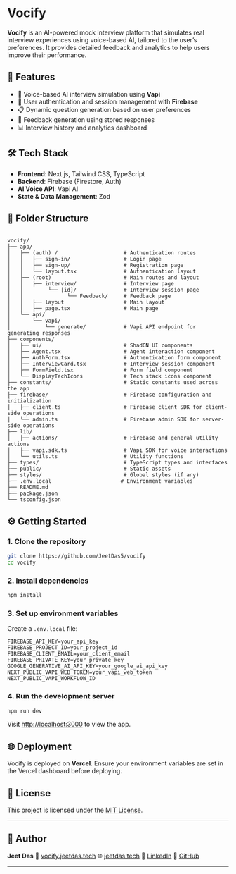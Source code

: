 # Vocify

**Vocify** is an AI-powered mock interview platform that simulates real interview experiences using voice-based AI, tailored to the user’s preferences. It provides detailed feedback and analytics to help users improve their performance.

## 🚀 Features

- 🎤 Voice-based AI interview simulation using **Vapi**
- 👤 User authentication and session management with **Firebase**
- 📋 Dynamic question generation based on user preferences
- 🧠 Feedback generation using stored responses
- 📊 Interview history and analytics dashboard

## 🛠️ Tech Stack

- **Frontend**: Next.js, Tailwind CSS, TypeScript
- **Backend**: Firebase (Firestore, Auth)
- **AI Voice API**: Vapi AI
- **State & Data Management**: Zod

## 📁 Folder Structure

```

vocify/
├── app/
│   ├── (auth) /                     # Authentication routes
│   │   ├── sign-in/                 # Login page
│   │   ├── sign-up/                 # Registration page
│   │   └── layout.tsx               # Authentication layout
│   ├── (root)                       # Main routes and layout
│   │   ├── interview/               # Interview page
│   │        └── [id]/               # Interview session page
│   │              └── Feedback/     # Feedback page
│   │   ├── layout                   # Main layout
│   │   ├── page.tsx                 # Main page
│   └── api/
│       └── vapi/
│           └── generate/            # Vapi API endpoint for generating responses
├── components/
│   ├── ui/                          # ShadCN UI components
│   ├── Agent.tsx                    # Agent interaction component
│   ├── AuthForm.tsx                 # Authentication form component
│   ├── InterviewCard.tsx            # Interview session component
│   ├── FormField.tsx                # Form field component
│   └── DisplayTechIcons             # Tech stack icons component
├── constants/                       # Static constants used across the app
├── firebase/                        # Firebase configuration and initialization
│   ├── client.ts                    # Firebase client SDK for client-side operations
│   └── admin.ts                     # Firebase admin SDK for server-side operations
├── lib/
│   ├── actions/                     # Firebase and general utility actions
│   ├── vapi.sdk.ts                  # Vapi SDK for voice interactions
│   └── utils.ts                     # Utility functions
├── types/                           # TypeScript types and interfaces
├── public/                          # Static assets
├── styles/                          # Global styles (if any)
├── .env.local                      # Environment variables
├── README.md
├── package.json
└── tsconfig.json

```

## ⚙️ Getting Started

### 1. Clone the repository

```bash
git clone https://github.com/JeetDas5/vocify
cd vocify
```

### 2. Install dependencies

```bash
npm install
```

### 3. Set up environment variables

Create a `.env.local` file:

```env
FIREBASE_API_KEY=your_api_key
FIREBASE_PROJECT_ID=your_project_id
FIREBASE_CLIENT_EMAIL=your_client_email
FIREBASE_PRIVATE_KEY=your_private_key
GOOGLE_GENERATIVE_AI_API_KEY=your_google_ai_api_key
NEXT_PUBLIC_VAPI_WEB_TOKEN=your_vapi_web_token
NEXT_PUBLIC_VAPI_WORKFLOW_ID
```

### 4. Run the development server

```bash
npm run dev
```

Visit [http://localhost:3000](http://localhost:3000) to view the app.

## 🌐 Deployment

Vocify is deployed on **Vercel**. Ensure your environment variables are set in the Vercel dashboard before deploying.

## 📝 License

This project is licensed under the [MIT License](LICENSE).

---

## 👤 Author

**Jeet Das**
🔗 [vocify.jeetdas.tech](https://vocify.jeetdas.tech)
🌐 [jeetdas.tech](https://jeetdas.tech)
💼 [LinkedIn](https://www.linkedin.com/in/jeet-das-7633a52ab)
🐙 [GitHub](https://github.com/JeetDas5)

---
